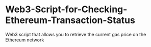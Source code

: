 # Web3-Script-for-Checking-Ethereum-Transaction-Status
Web3 script that allows you to retrieve the current gas price on the Ethereum network
